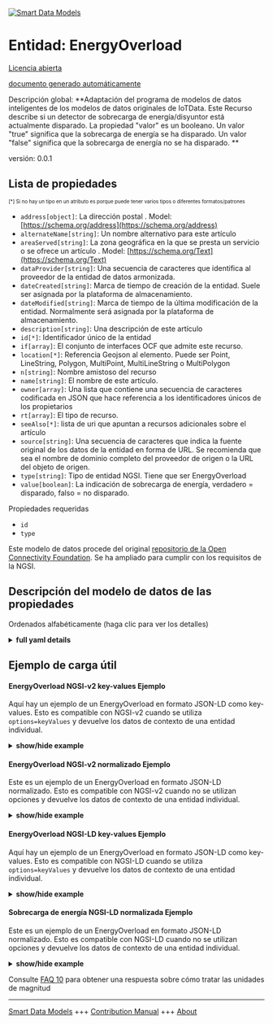 <!-- 10-Header -->  
[![Smart Data Models](https://smartdatamodels.org/wp-content/uploads/2022/01/SmartDataModels_logo.png "Logo")](https://smartdatamodels.org)  
Entidad: EnergyOverload  
=======================<!-- /10-Header -->  
<!-- 15-License -->  
[Licencia abierta](https://github.com/smart-data-models//dataModel.OCF/blob/master/EnergyOverload/LICENSE.md)  
[documento generado automáticamente](https://docs.google.com/presentation/d/e/2PACX-1vTs-Ng5dIAwkg91oTTUdt8ua7woBXhPnwavZ0FxgR8BsAI_Ek3C5q97Nd94HS8KhP-r_quD4H0fgyt3/pub?start=false&loop=false&delayms=3000#slide=id.gb715ace035_0_60)  
<!-- /15-License -->  
<!-- 20-Description -->  
Descripción global: **Adaptación del programa de modelos de datos inteligentes de los modelos de datos originales de IoTData. Este Recurso describe si un detector de sobrecarga de energía/disyuntor está actualmente disparado. La propiedad "valor" es un booleano. Un valor "true" significa que la sobrecarga de energía se ha disparado. Un valor "false" significa que la sobrecarga de energía no se ha disparado. **  
versión: 0.0.1  
<!-- /20-Description -->  
<!-- 30-PropertiesList -->  

## Lista de propiedades  

<sup><sub>[*] Si no hay un tipo en un atributo es porque puede tener varios tipos o diferentes formatos/patrones</sub></sup>  
- `address[object]`: La dirección postal  . Model: [https://schema.org/address](https://schema.org/address)- `alternateName[string]`: Un nombre alternativo para este artículo  - `areaServed[string]`: La zona geográfica en la que se presta un servicio o se ofrece un artículo  . Model: [https://schema.org/Text](https://schema.org/Text)- `dataProvider[string]`: Una secuencia de caracteres que identifica al proveedor de la entidad de datos armonizada.  - `dateCreated[string]`: Marca de tiempo de creación de la entidad. Suele ser asignada por la plataforma de almacenamiento.  - `dateModified[string]`: Marca de tiempo de la última modificación de la entidad. Normalmente será asignada por la plataforma de almacenamiento.  - `description[string]`: Una descripción de este artículo  - `id[*]`: Identificador único de la entidad  - `if[array]`: El conjunto de interfaces OCF que admite este recurso.  - `location[*]`: Referencia Geojson al elemento. Puede ser Point, LineString, Polygon, MultiPoint, MultiLineString o MultiPolygon  - `n[string]`: Nombre amistoso del recurso  - `name[string]`: El nombre de este artículo.  - `owner[array]`: Una lista que contiene una secuencia de caracteres codificada en JSON que hace referencia a los identificadores únicos de los propietarios  - `rt[array]`: El tipo de recurso.  - `seeAlso[*]`: lista de uri que apuntan a recursos adicionales sobre el artículo  - `source[string]`: Una secuencia de caracteres que indica la fuente original de los datos de la entidad en forma de URL. Se recomienda que sea el nombre de dominio completo del proveedor de origen o la URL del objeto de origen.  - `type[string]`: Tipo de entidad NGSI. Tiene que ser EnergyOverload  - `value[boolean]`: La indicación de sobrecarga de energía, verdadero = disparado, falso = no disparado.  <!-- /30-PropertiesList -->  
<!-- 35-RequiredProperties -->  
Propiedades requeridas  
- `id`  - `type`  <!-- /35-RequiredProperties -->  
<!-- 40-RequiredProperties -->  
Este modelo de datos procede del original [repositorio de la Open Connectivity Foundation](https://github.com/openconnectivityfoundation/IoTDataModels). Se ha ampliado para cumplir con los requisitos de la NGSI.  
<!-- /40-RequiredProperties -->  
<!-- 50-DataModelHeader -->  
## Descripción del modelo de datos de las propiedades  
Ordenados alfabéticamente (haga clic para ver los detalles)  
<!-- /50-DataModelHeader -->  
<!-- 60-ModelYaml -->  
<details><summary><strong>full yaml details</strong></summary>    
```yaml  
EnergyOverload:    
  description: 'Smart Data Models Program adaptation of the original IoTData data Models. This Resource describes whether an energy overload detector/circuit breaker is currently tripped. The Property ''value'' is a boolean. A value of ''true'' means that energy overload has been tripped. A value of ''false'' means that energy overload has not been tripped. '    
  properties:    
    address:    
      description: 'The mailing address'    
      properties:    
        addressCountry:    
          description: 'Property. The country. For example, Spain. Model:''https://schema.org/addressCountry'''    
          type: string    
        addressLocality:    
          description: 'Property. The locality in which the street address is, and which is in the region. Model:''https://schema.org/addressLocality'''    
          type: string    
        addressRegion:    
          description: 'Property. The region in which the locality is, and which is in the country. Model:''https://schema.org/addressRegion'''    
          type: string    
        postOfficeBoxNumber:    
          description: 'Property. The post office box number for PO box addresses. For example, 03578. Model:''https://schema.org/postOfficeBoxNumber'''    
          type: string    
        postalCode:    
          description: 'Property. The postal code. For example, 24004. Model:''https://schema.org/https://schema.org/postalCode'''    
          type: string    
        streetAddress:    
          description: 'Property. The street address. Model:''https://schema.org/streetAddress'''    
          type: string    
      type: object    
      x-ngsi:    
        model: https://schema.org/address    
        type: Property    
    alternateName:    
      description: 'An alternative name for this item'    
      type: string    
      x-ngsi:    
        type: Property    
    areaServed:    
      description: 'The geographic area where a service or offered item is provided'    
      type: string    
      x-ngsi:    
        model: https://schema.org/Text    
        type: Property    
    dataProvider:    
      description: 'A sequence of characters identifying the provider of the harmonised data entity.'    
      type: string    
      x-ngsi:    
        type: Property    
    dateCreated:    
      description: 'Entity creation timestamp. This will usually be allocated by the storage platform.'    
      format: date-time    
      type: string    
      x-ngsi:    
        type: Property    
    dateModified:    
      description: 'Timestamp of the last modification of the entity. This will usually be allocated by the storage platform.'    
      format: date-time    
      type: string    
      x-ngsi:    
        type: Property    
    description:    
      description: 'A description of this item'    
      type: string    
      x-ngsi:    
        type: Property    
    id:    
      anyOf: &energyoverload_-_properties_-_owner_-_items_-_anyof    
        - description: 'Property. Identifier format of any NGSI entity'    
          maxLength: 256    
          minLength: 1    
          pattern: ^[\w\-\.\{\}\$\+\*\[\]`|~^@!,:\\]+$    
          type: string    
        - description: 'Property. Identifier format of any NGSI entity'    
          format: uri    
          type: string    
      description: 'Unique identifier of the entity'    
      x-ngsi:    
        type: Property    
    if:    
      description: 'The OCF Interface set supported by this Resource.'    
      items:    
        enum:    
          - oic.if.s    
          - oic.if.baseline    
        type: string    
      minItems: 2    
      readOnly: true    
      type: array    
      uniqueItems: true    
      x-ngsi:    
        type: Property    
    location:    
      description: 'Geojson reference to the item. It can be Point, LineString, Polygon, MultiPoint, MultiLineString or MultiPolygon'    
      oneOf:    
        - description: 'GeoProperty. Geojson reference to the item. Point'    
          properties:    
            bbox:    
              items:    
                type: number    
              minItems: 4    
              type: array    
            coordinates:    
              items:    
                type: number    
              minItems: 2    
              type: array    
            type:    
              enum:    
                - Point    
              type: string    
          required:    
            - type    
            - coordinates    
          title: 'GeoJSON Point'    
          type: object    
        - description: 'GeoProperty. Geojson reference to the item. LineString'    
          properties:    
            bbox:    
              items:    
                type: number    
              minItems: 4    
              type: array    
            coordinates:    
              items:    
                items:    
                  type: number    
                minItems: 2    
                type: array    
              minItems: 2    
              type: array    
            type:    
              enum:    
                - LineString    
              type: string    
          required:    
            - type    
            - coordinates    
          title: 'GeoJSON LineString'    
          type: object    
        - description: 'GeoProperty. Geojson reference to the item. Polygon'    
          properties:    
            bbox:    
              items:    
                type: number    
              minItems: 4    
              type: array    
            coordinates:    
              items:    
                items:    
                  items:    
                    type: number    
                  minItems: 2    
                  type: array    
                minItems: 4    
                type: array    
              type: array    
            type:    
              enum:    
                - Polygon    
              type: string    
          required:    
            - type    
            - coordinates    
          title: 'GeoJSON Polygon'    
          type: object    
        - description: 'GeoProperty. Geojson reference to the item. MultiPoint'    
          properties:    
            bbox:    
              items:    
                type: number    
              minItems: 4    
              type: array    
            coordinates:    
              items:    
                items:    
                  type: number    
                minItems: 2    
                type: array    
              type: array    
            type:    
              enum:    
                - MultiPoint    
              type: string    
          required:    
            - type    
            - coordinates    
          title: 'GeoJSON MultiPoint'    
          type: object    
        - description: 'GeoProperty. Geojson reference to the item. MultiLineString'    
          properties:    
            bbox:    
              items:    
                type: number    
              minItems: 4    
              type: array    
            coordinates:    
              items:    
                items:    
                  items:    
                    type: number    
                  minItems: 2    
                  type: array    
                minItems: 2    
                type: array    
              type: array    
            type:    
              enum:    
                - MultiLineString    
              type: string    
          required:    
            - type    
            - coordinates    
          title: 'GeoJSON MultiLineString'    
          type: object    
        - description: 'GeoProperty. Geojson reference to the item. MultiLineString'    
          properties:    
            bbox:    
              items:    
                type: number    
              minItems: 4    
              type: array    
            coordinates:    
              items:    
                items:    
                  items:    
                    items:    
                      type: number    
                    minItems: 2    
                    type: array    
                  minItems: 4    
                  type: array    
                type: array    
              type: array    
            type:    
              enum:    
                - MultiPolygon    
              type: string    
          required:    
            - type    
            - coordinates    
          title: 'GeoJSON MultiPolygon'    
          type: object    
      x-ngsi:    
        type: GeoProperty    
    n:    
      description: 'Friendly name of the Resource'    
      maxLength: 64    
      readOnly: true    
      type: string    
      x-ngsi:    
        type: Property    
    name:    
      description: 'The name of this item.'    
      type: string    
      x-ngsi:    
        type: Property    
    owner:    
      description: 'A List containing a JSON encoded sequence of characters referencing the unique Ids of the owner(s)'    
      items:    
        anyOf: *energyoverload_-_properties_-_owner_-_items_-_anyof    
        description: 'Property. Unique identifier of the entity'    
      type: array    
      x-ngsi:    
        type: Property    
    rt:    
      description: 'The Resource Type.'    
      items:    
        enum:    
          - oic.r.energy.overload    
        maxLength: 64    
        type: string    
      minItems: 1    
      readOnly: true    
      type: array    
      uniqueItems: true    
      x-ngsi:    
        type: Property    
    seeAlso:    
      description: 'list of uri pointing to additional resources about the item'    
      oneOf:    
        - items:    
            format: uri    
            type: string    
          minItems: 1    
          type: array    
        - format: uri    
          type: string    
      x-ngsi:    
        type: Property    
    source:    
      description: 'A sequence of characters giving the original source of the entity data as a URL. Recommended to be the fully qualified domain name of the source provider, or the URL to the source object.'    
      type: string    
      x-ngsi:    
        type: Property    
    type:    
      description: 'NGSI entity type. It has to be EnergyOverload'    
      enum:    
        - EnergyOverload    
      type: string    
      x-ngsi:    
        type: Property    
    value:    
      description: 'The energy overload indication,true = tripped, false = not tripped.'    
      readOnly: true    
      type: boolean    
      x-ngsi:    
        type: Property    
  required:    
    - id    
    - type    
  type: object    
  x-derived-from: https://github.com/OpenInterConnect/IoTDataModels/blob/master/EnergyOverloadResURI.swagger.json    
  x-disclaimer: 'Redistribution and use in source and binary forms, with or without modification, are permitted  provided that the license conditions are met. Copyleft (c) 2021 Contributors to Smart Data Models Program'    
  x-license-url: https://github.com/smart-data-models/dataModel.OCF/blob/master/EnergyOverload/LICENSE.md    
  x-model-schema: https://smart-data-models.github.io/dataModel.IoTDataModels/EnergyOverload/schema.json    
  x-model-tags: OCF    
  x-version: 0.0.1    
```  
</details>    
<!-- /60-ModelYaml -->  
<!-- 70-MiddleNotes -->  
<!-- /70-MiddleNotes -->  
<!-- 80-Examples -->  
## Ejemplo de carga útil  
#### EnergyOverload NGSI-v2 key-values Ejemplo  
Aquí hay un ejemplo de un EnergyOverload en formato JSON-LD como key-values. Esto es compatible con NGSI-v2 cuando se utiliza `options=keyValues` y devuelve los datos de contexto de una entidad individual.  
<details><summary><strong>show/hide example</strong></summary>    
```json  
{  
  "id": "urn:ngsi-ld:EnergyOverload:id:XYJB:57383405",  
  "dateCreated": "1974-03-17T20:21:35Z",  
  "dateModified": "2003-05-25T04:57:21Z",  
  "source": "Response alone this great visit site industry add. Painting according woman former several.",  
  "name": "Age standard mention Mrs. Explain art class chance drug who everything. Style stuff financial. Owner remember glass yes performance section.",  
  "alternateName": "Care network speech brother ahead. His religious college star.",  
  "description": "Church two record painting. Strong season end identify remember message. Nation side soon learn realize bad.",  
  "dataProvider": "Nice international week actually. Appear chance light attack discussion world land.",  
  "owner": [  
    "urn:ngsi-ld:EnergyOverload:items:VFZT:44182994",  
    "urn:ngsi-ld:EnergyOverload:items:UUEJ:58597087"  
  ],  
  "seeAlso": [  
    "urn:ngsi-ld:EnergyOverload:items:DZHC:27624371",  
    "urn:ngsi-ld:EnergyOverload:items:DTBB:94053851"  
  ],  
  "location": {  
    "type": "Point",  
    "coordinates": [  
      -62.3715995,  
      82.314226  
    ]  
  },  
  "address": {  
    "streetAddress": "Reduce this protect able. Add history dream rather condition partner. Authority laugh become color represent image.",  
    "addressLocality": "Might production exactly account. Imagine behind offer maybe push expect behavior vote. She grow heavy.",  
    "addressRegion": "Parent site lawyer woman stage. Somebody again early he nice. Mother however they live task together.",  
    "addressCountry": "Task computer card notice road feel. May research produce address. Five act serious environment protect itself lose.",  
    "postalCode": "Think material rock. Thank back center parent set outside both. He avoid on understand to thousand perhaps.",  
    "postOfficeBoxNumber": "Owner big result turn born. Threat chance by particular could man."  
  },  
  "areaServed": "That relationship plant know. Full natural wall coach."  
}  
```  
</details>  
#### EnergyOverload NGSI-v2 normalizado Ejemplo  
Este es un ejemplo de un EnergyOverload en formato JSON-LD normalizado. Esto es compatible con NGSI-v2 cuando no se utilizan opciones y devuelve los datos de contexto de una entidad individual.  
<details><summary><strong>show/hide example</strong></summary>    
```json  
{  
  "id": {  
    "type": "string",  
    "value": "urn:ngsi-ld:EnergyOverload:id:XYJB:57383405"  
  },  
  "dateCreated": {  
    "format": "date-time",  
    "type": "string",  
    "value": "1974-03-17T20:21:35Z"  
  },  
  "dateModified": {  
    "format": "date-time",  
    "type": "string",  
    "value": "2003-05-25T04:57:21Z"  
  },  
  "source": {  
    "type": "string",  
    "value": "Response alone this great visit site industry add. Painting according woman former several."  
  },  
  "name": {  
    "type": "string",  
    "value": "Age standard mention Mrs. Explain art class chance drug who everything. Style stuff financial. Owner remember glass yes performance section."  
  },  
  "alternateName": {  
    "type": "string",  
    "value": "Care network speech brother ahead. His religious college star."  
  },  
  "description": {  
    "type": "string",  
    "value": "Church two record painting. Strong season end identify remember message. Nation side soon learn realize bad."  
  },  
  "dataProvider": {  
    "type": "string",  
    "value": "Nice international week actually. Appear chance light attack discussion world land."  
  },  
  "owner": {  
    "type": "array",  
    "value": [  
      "urn:ngsi-ld:EnergyOverload:items:VFZT:44182994",  
      "urn:ngsi-ld:EnergyOverload:items:UUEJ:58597087"  
    ]  
  },  
  "seeAlso": {  
    "type": "array",  
    "value": [  
      "urn:ngsi-ld:EnergyOverload:items:DZHC:27624371",  
      "urn:ngsi-ld:EnergyOverload:items:DTBB:94053851"  
    ]  
  },  
  "location": {  
    "type": "object",  
    "value": {  
      "type": "Point",  
      "coordinates": [  
        -62.3715995,  
        82.314226  
      ]  
    }  
  },  
  "address": {  
    "type": "object",  
    "value": {  
      "streetAddress": "Reduce this protect able. Add history dream rather condition partner. Authority laugh become color represent image.",  
      "addressLocality": "Might production exactly account. Imagine behind offer maybe push expect behavior vote. She grow heavy.",  
      "addressRegion": "Parent site lawyer woman stage. Somebody again early he nice. Mother however they live task together.",  
      "addressCountry": "Task computer card notice road feel. May research produce address. Five act serious environment protect itself lose.",  
      "postalCode": "Think material rock. Thank back center parent set outside both. He avoid on understand to thousand perhaps.",  
      "postOfficeBoxNumber": "Owner big result turn born. Threat chance by particular could man."  
    }  
  },  
  "areaServed": {  
    "type": "string",  
    "value": "That relationship plant know. Full natural wall coach."  
  }  
}  
```  
</details>  
#### EnergyOverload NGSI-LD key-values Ejemplo  
Aquí hay un ejemplo de un EnergyOverload en formato JSON-LD como key-values. Esto es compatible con NGSI-LD cuando se utiliza `options=keyValues` y devuelve los datos de contexto de una entidad individual.  
<details><summary><strong>show/hide example</strong></summary>    
```json  
{  
    "id": "urn:ngsi-ld:EnergyOverload:id:XYJB:57383405",  
    "dateCreated": "1974-03-17T20:21:35Z",  
    "dateModified": "2003-05-25T04:57:21Z",  
    "source": "Response alone this great visit site industry add. Painting according woman former several.",  
    "name": "Age standard mention Mrs. Explain art class chance drug who everything. Style stuff financial. Owner remember glass yes performance section.",  
    "alternateName": "Care network speech brother ahead. His religious college star.",  
    "description": "Church two record painting. Strong season end identify remember message. Nation side soon learn realize bad.",  
    "dataProvider": "Nice international week actually. Appear chance light attack discussion world land.",  
    "owner": [  
        "urn:ngsi-ld:EnergyOverload:items:VFZT:44182994",  
        "urn:ngsi-ld:EnergyOverload:items:UUEJ:58597087"  
    ],  
    "seeAlso": [  
        "urn:ngsi-ld:EnergyOverload:items:DZHC:27624371",  
        "urn:ngsi-ld:EnergyOverload:items:DTBB:94053851"  
    ],  
    "location": {  
        "type": "Point",  
        "coordinates": [  
            -62.3715995,  
            82.314226  
        ]  
    },  
    "address": {  
        "streetAddress": "Reduce this protect able. Add history dream rather condition partner. Authority laugh become color represent image.",  
        "addressLocality": "Might production exactly account. Imagine behind offer maybe push expect behavior vote. She grow heavy.",  
        "addressRegion": "Parent site lawyer woman stage. Somebody again early he nice. Mother however they live task together.",  
        "addressCountry": "Task computer card notice road feel. May research produce address. Five act serious environment protect itself lose.",  
        "postalCode": "Think material rock. Thank back center parent set outside both. He avoid on understand to thousand perhaps.",  
        "postOfficeBoxNumber": "Owner big result turn born. Threat chance by particular could man."  
    },  
    "areaServed": "That relationship plant know. Full natural wall coach.",  
    "@context": [  
        "https://smartdatamodels.org/context.jsonld",  
        "https://raw.githubusercontent.com/smart-data-models/dataModel.OCF/master/context.jsonld"  
    ]  
}  
```  
</details>  
#### Sobrecarga de energía NGSI-LD normalizada Ejemplo  
Este es un ejemplo de un EnergyOverload en formato JSON-LD normalizado. Esto es compatible con NGSI-LD cuando no se utilizan opciones y devuelve los datos de contexto de una entidad individual.  
<details><summary><strong>show/hide example</strong></summary>    
```json  
{  
    "id": "urn:ngsi-ld:EnergyOverload:id:PXSH:23096499",  
    "dateCreated": {  
        "type": "Property",  
        "value": {  
            "@type": "DateTime",  
            "@value": "1998-01-05T07:49:58Z"  
        }  
    },  
    "dateModified": {  
        "type": "Property",  
        "value": {  
            "@type": "DateTime",  
            "@value": "1989-05-27T02:44:22Z"  
        }  
    },  
    "source": {  
        "type": "Property",  
        "value": "Move building will two a. Including drop drop policy opportunity."  
    },  
    "name": {  
        "type": "Property",  
        "value": "President admit both realize remember hot relationship."  
    },  
    "alternateName": {  
        "type": "Property",  
        "value": "Keep imagine stand answer. Appear owner we. Live whom contain miss."  
    },  
    "description": {  
        "type": "Property",  
        "value": "Article stock treat. Anything set claim whom contain those."  
    },  
    "dataProvider": {  
        "type": "Property",  
        "value": "Hear property it effect top. First central bit particular American mean. Hundred light also church."  
    },  
    "owner": {  
        "type": "Property",  
        "value": [  
            "urn:ngsi-ld:EnergyOverload:items:KLTE:97669741",  
            "urn:ngsi-ld:EnergyOverload:items:LGOK:70219090"  
        ]  
    },  
    "seeAlso": {  
        "type": "Property",  
        "value": [  
            "urn:ngsi-ld:EnergyOverload:items:LKOG:56325483"  
        ]  
    },  
    "location": {  
        "type": "Property",  
        "value": {  
            "type": "Point",  
            "coordinates": [  
                -77.6364145,  
                46.870351  
            ]  
        }  
    },  
    "address": {  
        "type": "Property",  
        "value": {  
            "streetAddress": "Fund alone role determine conference realize against including. Reflect save scene subject state sense certainly successful. Improve develop medical people over. Least cover manager.",  
            "addressLocality": "Make son per Democrat information. Picture color run training billion read. Than big stay. Increase religious choose year drive born company.",  
            "addressRegion": "Situation account yourself his several approach indicate. Travel character easy policy record west seat.",  
            "addressCountry": "Finish just discuss agree event. Cup evidence point least happen measure. Television lose down instead painting others.",  
            "postalCode": "Seat protect doctor thank later. Full whatever at door commercial. Every agency spring answer.",  
            "postOfficeBoxNumber": "Short north family fish. Artist challenge those."  
        }  
    },  
    "areaServed": {  
        "type": "Property",  
        "value": "Just choice cell stage. Student own son economy book others lot. Foot science heart bank. Service beautiful fact shake arm over when art."  
    },  
    "@context": [  
        "https://smartdatamodels.org/context.jsonld",  
        "https://raw.githubusercontent.com/smart-data-models/dataModel.OCF/master/context.jsonld"  
    ]  
}  
```  
</details><!-- /80-Examples -->  
<!-- 90-FooterNotes -->  
<!-- /90-FooterNotes -->  
<!-- 95-Units -->  
Consulte [FAQ 10](https://smartdatamodels.org/index.php/faqs/) para obtener una respuesta sobre cómo tratar las unidades de magnitud  
<!-- /95-Units -->  
<!-- 97-LastFooter -->  
---  
[Smart Data Models](https://smartdatamodels.org) +++ [Contribution Manual](https://bit.ly/contribution_manual) +++ [About](https://bit.ly/Introduction_SDM)<!-- /97-LastFooter -->  
